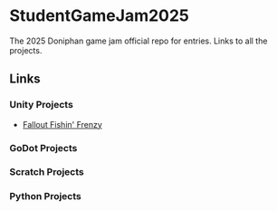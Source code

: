 # StudentGameJam2025
 The 2025 Doniphan game jam official repo for entries. Links to all the projects.


## Links

### Unity Projects
- [Fallout Fishin' Frenzy]([https://www.google.com](https://github.com/jefrancis/FalloutFishinFrenzyBuild))

### GoDot Projects

### Scratch Projects

### Python Projects

